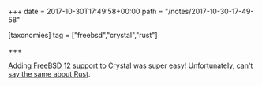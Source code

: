 +++
date = 2017-10-30T17:49:58+00:00
path = "/notes/2017-10-30-17-49-58"

[taxonomies]
tag = ["freebsd","crystal","rust"]

+++

[Adding FreeBSD 12 support to Crystal](https://github.com/crystal-lang/crystal/pull/5199) was super easy! Unfortunately, [can't say the same about Rust](https://github.com/rust-lang/rfcs/pull/2048).